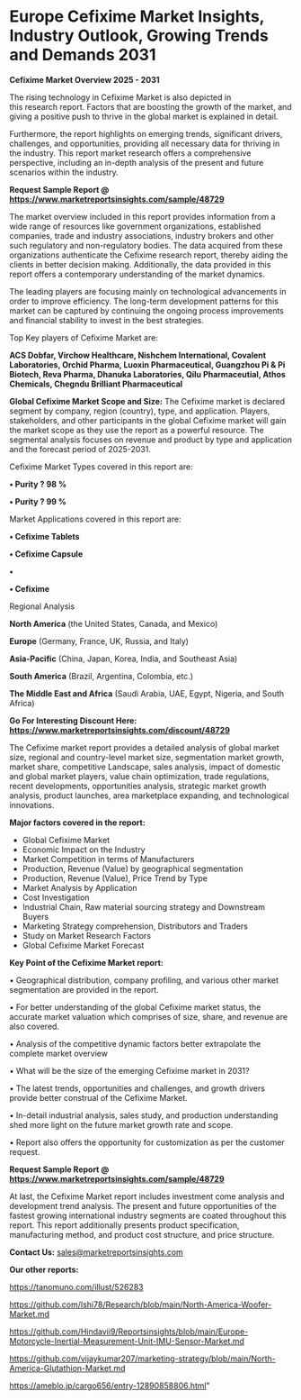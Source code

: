 # Europe Cefixime Market Insights, Industry Outlook, Growing Trends and Demands 2031

<Strong> Cefixime Market Overview 2025 - 2031</strong>

The rising technology in Cefixime Market is also depicted in this research report. Factors that are boosting the growth of the market, and giving a positive push to thrive in the global market is explained in detail.

Furthermore, the report highlights on emerging trends, significant drivers, challenges, and opportunities, providing all necessary data for thriving in the industry. This report market research offers a comprehensive perspective, including an in-depth analysis of the present and future scenarios within the industry.

<strong>Request Sample Report @ <a href=https://www.marketreportsinsights.com/sample/48729>https://www.marketreportsinsights.com/sample/48729</a></strong>

The market overview included in this report provides information from a wide range of resources like government organizations, established companies, trade and industry associations, industry brokers and other such regulatory and non-regulatory bodies. The data acquired from these organizations authenticate the Cefixime research report, thereby aiding the clients in better decision making. Additionally, the data provided in this report offers a contemporary understanding of the market dynamics.

The leading players are focusing mainly on technological advancements in order to improve efficiency. The long-term development patterns for this market can be captured by continuing the ongoing process improvements and financial stability to invest in the best strategies.

Top Key players of Cefixime Market are:

<strong>ACS Dobfar, Virchow Healthcare, Nishchem International, Covalent Laboratories, Orchid Pharma, Luoxin Pharmaceutical, Guangzhou Pi & Pi Biotech, Reva Pharma, Dhanuka Laboratories, Qilu Pharmaceutial, Athos Chemicals, Chegndu Brilliant Pharmaceutical</strong>

<strong><b>Global Cefixime Market Scope and Size:</b></strong>
The Cefixime market is declared segment by company, region (country), type, and application. Players, stakeholders, and other participants in the global Cefixime market will gain the market scope as they use the report as a powerful resource. The segmental analysis focuses on revenue and product by type and application and the forecast period of 2025-2031.

Cefixime Market Types covered in this report are:

<strong>•  Purity ? 98 %

•  Purity ? 99 %</strong>

Market Applications covered in this report are:

<strong>•  Cefixime Tablets

•  Cefixime Capsule

•  

•  Cefixime</strong> 

Regional Analysis

<strong>North America</strong> (the United States, Canada, and Mexico)

<strong>Europe</strong> (Germany, France, UK, Russia, and Italy)

<strong>Asia-Pacific</strong> (China, Japan, Korea, India, and Southeast Asia)

<strong>South America</strong> (Brazil, Argentina, Colombia, etc.)

<strong>The Middle East and Africa</strong> (Saudi Arabia, UAE, Egypt, Nigeria, and South Africa)

<strong>Go For Interesting Discount Here: <a href=https://www.marketreportsinsights.com/discount/48729>https://www.marketreportsinsights.com/discount/48729</a></strong>

The Cefixime market report provides a detailed analysis of global market size, regional and country-level market size, segmentation market growth, market share, competitive Landscape, sales analysis, impact of domestic and global market players, value chain optimization, trade regulations, recent developments, opportunities analysis, strategic market growth analysis, product launches, area marketplace expanding, and technological innovations.

<strong><b>Major factors covered in the report:</b></strong>
<ul>
  <li>Global Cefixime Market </li>
  <li>Economic Impact on the Industry</li>
  <li>Market Competition in terms of Manufacturers</li>
  <li>Production, Revenue (Value) by geographical segmentation</li>
  <li>Production, Revenue (Value), Price Trend by Type</li>
  <li>Market Analysis by Application</li>
  <li>Cost Investigation</li>
  <li>Industrial Chain, Raw material sourcing strategy and Downstream Buyers</li>
  <li>Marketing Strategy comprehension, Distributors and Traders</li>
  <li>Study on Market Research Factors</li>
  <li>Global Cefixime Market Forecast</li>
</ul>

<strong><b>Key Point of the Cefixime Market report:</b></strong>

• Geographical distribution, company profiling, and various other market segmentation are provided in the report.

• For better understanding of the global Cefixime market status, the accurate market valuation which comprises of size, share, and revenue are also covered.

• Analysis of the competitive dynamic factors better extrapolate the complete market overview

• What will be the size of the emerging Cefixime market in 2031?

• The latest trends, opportunities and challenges, and growth drivers provide better construal of the Cefixime Market.

• In-detail industrial analysis, sales study, and production understanding shed more light on the future market growth rate and scope.

• Report also offers the opportunity for customization as per the customer request.

<strong>Request Sample Report @ <a href=https://www.marketreportsinsights.com/sample/48729>https://www.marketreportsinsights.com/sample/48729</a></strong>

At last, the Cefixime Market report includes investment come analysis and development trend analysis. The present and future opportunities of the fastest growing international industry segments are coated throughout this report. This report additionally presents product specification, manufacturing method, and product cost structure, and price structure.

<strong>Contact Us:</strong>
sales@marketreportsinsights.com

<strong>Our other reports:</strong>

<a href=https://tanomuno.com/illust/526283>https://tanomuno.com/illust/526283</a>

<a href=https://github.com/Ishi78/Research/blob/main/North-America-Woofer-Market.md>https://github.com/Ishi78/Research/blob/main/North-America-Woofer-Market.md</a>

<a href=https://github.com/Hindavii9/Reportsinsights/blob/main/Europe-Motorcycle-Inertial-Measurement-Unit-IMU-Sensor-Market.md>https://github.com/Hindavii9/Reportsinsights/blob/main/Europe-Motorcycle-Inertial-Measurement-Unit-IMU-Sensor-Market.md</a>

<a href=https://github.com/vijaykumar207/marketing-strategy/blob/main/North-America-Glutathion-Market.md>https://github.com/vijaykumar207/marketing-strategy/blob/main/North-America-Glutathion-Market.md</a>

<a href=https://ameblo.jp/cargo656/entry-12890858806.html>https://ameblo.jp/cargo656/entry-12890858806.html</a>"
